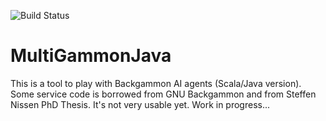 ![Build Status](https://github.com/akoshterek/MultiGammonJava/actions/workflows/maven.yml/badge.svg)
# MultiGammonJava
This is a tool to play with Backgammon AI agents (Scala/Java version).
Some service code is borrowed from GNU Backgammon and from Steffen Nissen PhD Thesis.
It's not very usable yet. Work in progress...
